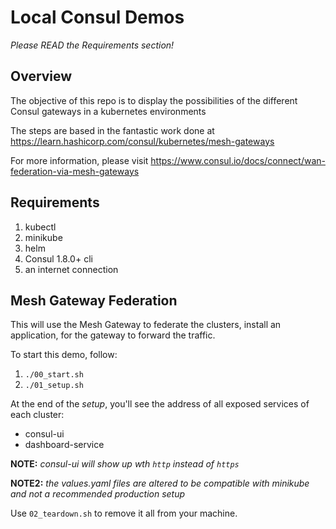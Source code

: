 # Local Consul Demos

*Please READ the Requirements section!*

## Overview

The objective of this repo is to display the possibilities of the different Consul gateways in a kubernetes environments

The steps are based in the fantastic work done at https://learn.hashicorp.com/consul/kubernetes/mesh-gateways

For more information, please visit https://www.consul.io/docs/connect/wan-federation-via-mesh-gateways


## Requirements

1. kubectl
2. minikube
3. helm
4. Consul 1.8.0+ cli
5. an internet connection

## Mesh Gateway Federation

This will use the Mesh Gateway to federate the clusters, install an application, for the gateway to forward the traffic.

To start this demo, follow:

1. `./00_start.sh`
2. `./01_setup.sh`

At the end of the *setup*, you'll see the address of all exposed services of each cluster:
   * consul-ui
   * dashboard-service

**NOTE:** *consul-ui will show up wth `http` instead of `https`*

**NOTE2:** *the values.yaml files are altered to be compatible with minikube and not a recommended production setup*

Use `02_teardown.sh` to remove it all from your machine.

